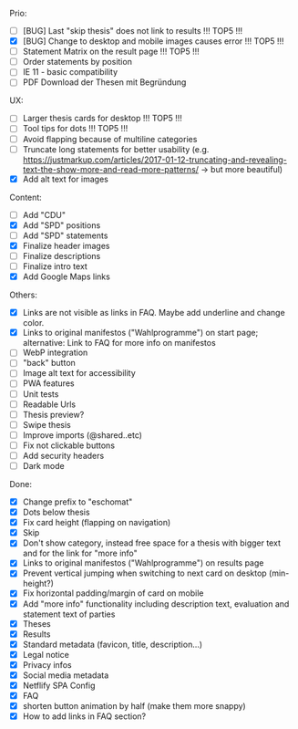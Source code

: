 Prio:  
- [ ] [BUG] Last "skip thesis" does not link to results !!! TOP5 !!!
- [x] [BUG] Change to desktop and mobile images causes error !!! TOP5 !!!
- [ ] Statement Matrix on the result page !!! TOP5 !!!
- [ ] Order statements by position
- [ ] IE 11 - basic compatibility 
- [ ] PDF Download der Thesen mit Begründung

UX:
- [ ] Larger thesis cards for desktop !!! TOP5 !!!
- [ ] Tool tips for dots !!! TOP5 !!!
- [ ] Avoid flapping because of multiline categories
- [ ] Truncate long statements for better usability (e.g. https://justmarkup.com/articles/2017-01-12-truncating-and-revealing-text-the-show-more-and-read-more-patterns/ -> but more beautiful)
- [x] Add alt text for images

Content:
- [ ] Add "CDU"
- [x] Add "SPD" positions
- [ ] Add "SPD" statements
- [x] Finalize header images
- [ ] Finalize descriptions
- [ ] Finalize intro text
- [x] Add Google Maps links

Others:
- [x] Links are not visible as links in FAQ. Maybe add underline and change color.
- [x] Links to original manifestos ("Wahlprogramme") on start page; alternative: Link to FAQ for more info on manifestos
- [ ] WebP integration
- [ ] "back" button
- [ ] Image alt text for accessibility 
- [ ] PWA features
- [ ] Unit tests
- [ ] Readable Urls
- [ ] Thesis preview?
- [ ] Swipe thesis
- [ ] Improve imports (@shared..etc)
- [ ] Fix not clickable buttons
- [ ] Add security headers
- [ ] Dark mode

Done: 
- [x] Change prefix to "eschomat"
- [x] Dots below thesis
- [x] Fix card height (flapping on navigation)
- [x] Skip 
- [x] Don't show category, instead free space for a thesis with bigger text and for the link for "more info"
- [x] Links to original manifestos ("Wahlprogramme") on results page
- [x] Prevent vertical jumping when switching to next card on desktop (min-height?)
- [x] Fix horizontal padding/margin of card on mobile
- [x] Add "more info" functionality including description text, evaluation and statement text of parties
- [x] Theses
- [x] Results
- [x] Standard metadata (favicon, title, description...)
- [x] Legal notice
- [x] Privacy infos
- [x] Social media metadata
- [x] Netflify SPA Config
- [x] FAQ
- [x] shorten button animation by half (make them more snappy)
- [x] How to add links in FAQ section?

